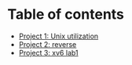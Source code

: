 # Table of contents

* [Project 1: Unix utilization](README.md)
* [Project 2: reverse](project-2-reverse.md)
* [Project 3: xv6 lab1](project-3-xv6-lab1.md)
